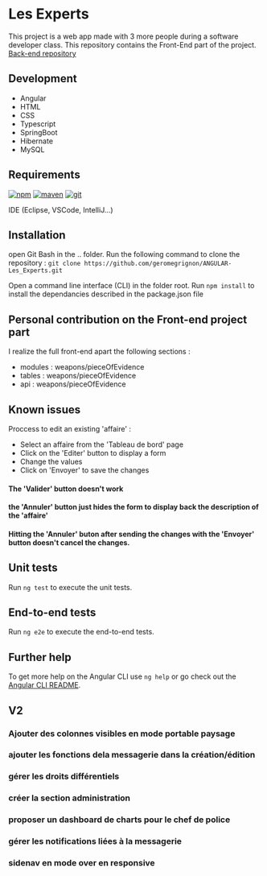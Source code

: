 # Les Experts

This project is a web app made with 3 more people during a software developer class.
This repository contains the Front-End part of the project.
[Back-end repository](https://nodejs.org/)



## Development 

* Angular
* HTML
* CSS
* Typescript
* SpringBoot
* Hibernate
* MySQL

## Requirements

[![npm](https://img.shields.io/badge/npm-5.8.0-green.svg)](https://www.npmjs.com/)
[![maven](https://img.shields.io/badge/maven-3.5.3-red.svg)](https://maven.apache.org/)
[![git](https://img.shields.io/badge/git-2.16.03-yellow.svg)](https://git-scm.com/)

IDE (Eclipse, VSCode, IntelliJ...)

## Installation

open Git Bash in the .. folder.
Run the following command to clone the repository :
`git clone https://github.com/geromegrignon/ANGULAR-Les_Experts.git`

Open a command line interface (CLI) in the folder root.
Run `npm install` to install the dependancies described in the package.json file

## Personal contribution on the Front-end project part

I realize the full front-end apart the following sections :

* modules : weapons/pieceOfEvidence
* tables : weapons/pieceOfEvidence
* api : weapons/pieceOfEvidence


## Known issues

Proccess to edit an existing 'affaire' :

* Select an affaire from the 'Tableau de bord' page
* Click on the 'Editer' button to display a form
* Change the values
* Click on 'Envoyer' to save the changes

#### The 'Valider' button doesn't work
#### the 'Annuler' button just hides the form to display back the description of the 'affaire'
#### Hitting the 'Annuler' buton after sending the changes with the 'Envoyer' button doesn't cancel the changes.




## Unit tests

Run `ng test` to execute the unit tests.

## End-to-end tests

Run `ng e2e` to execute the end-to-end tests.

## Further help

To get more help on the Angular CLI use `ng help` or go check out the [Angular CLI README](https://github.com/angular/angular-cli/blob/master/README.md).

## V2

### Ajouter des colonnes visibles en mode portable paysage
### ajouter les fonctions dela messagerie dans la création/édition
### gérer les droits différentiels
### créer la section administration
### proposer un dashboard de charts pour le chef de police
### gérer les notifications liées à la messagerie
### sidenav en mode over en responsive


